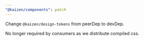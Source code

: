 ```yaml
---
"@kaizen/components": patch
---
```


Change `@kaizen/design-tokens` from peerDep to devDep.

No longer required by consumers as we distribute compiled css.
